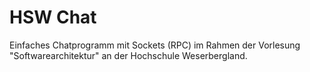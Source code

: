 # HSW Chat
Einfaches Chatprogramm mit Sockets (RPC) im Rahmen der Vorlesung "Softwarearchitektur" an der Hochschule Weserbergland.
